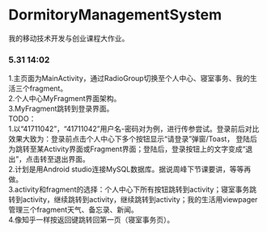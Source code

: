 # DormitoryManagementSystem
我的移动技术开发与创业课程大作业。

### 5.31  14:02

  1.主页面为MainActivity，通过RadioGroup切换至个人中心、寝室事务、我的生活三个fragment。  
2.个人中心MyFragment界面架构。  
3.MyFragment跳转到登录界面。  
TODO：  
1.以“41711042”，“41711042”用户名-密码对为例，进行传参尝试。登录前后对比效果大致为：登录前点击个人中心下多个按钮显示“请登录”弹窗/Toast，
登陆后为跳转至某Activity界面或Fragment界面；登陆后，登录按钮上的文字变成“退出”，点击转至退出界面。  
2.计划是用Android studio连接MySQL数据库。据说周峰下节课要讲，等等再做。  
3.activity和fragment的选择：个人中心下所有按钮跳转到activity；寝室事务跳转到activity，继续跳转到activity，继续跳转到activity；我的生活用viewpager
管理三个fragment天气、备忘录、新闻。  
4.像知乎一样按返回键跳转回第一页（寝室事务页）。
